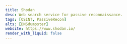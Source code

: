 ```yaml
---
title: Shodan
desc: Web search service for passive reconnaissance.
tags: [OSINT, PassiveRecon]
alts: [DNSdumpster]
website: https://www.shodan.io/
render_with_liquid: false
---
```

